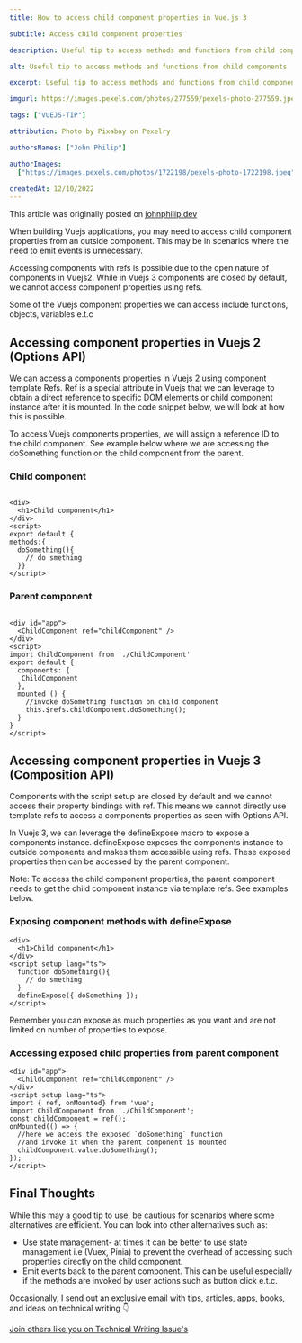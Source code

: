 ```yaml
---
title: How to access child component properties in Vue.js 3

subtitle: Access child component properties

description: Useful tip to access methods and functions from child components

alt: Useful tip to access methods and functions from child components

excerpt: Useful tip to access methods and functions from child components

imgurl: https://images.pexels.com/photos/277559/pexels-photo-277559.jpeg?auto=compress&cs=tinysrgb&w=800

tags: ["VUEJS-TIP"]

attribution: Photo by Pixabay on Pexelry

authorsNames: ["John Philip"]

authorImages:
  ["https://images.pexels.com/photos/1722198/pexels-photo-1722198.jpeg"]

createdAt: 12/10/2022
---
```


This article was originally posted on [johnphilip.dev](https://johnphilip.dev/articles/access-components-propperties-in-vuejs)

When building Vuejs applications, you may need to access child component properties from an outside component. This may be in scenarios where the need to emit events is unnecessary.

Accessing components with refs is possible due to the open nature of components in Vuejs2. While in Vuejs 3 components are closed by default, we cannot access component properties using refs.

Some of the Vuejs component properties we can access include functions, objects, variables e.t.c

## Accessing component properties in Vuejs 2 (Options API)

We can access a components properties in Vuejs 2 using component template Refs. Ref is a special attribute in Vuejs that we can leverage to obtain a direct reference to specific DOM elements or child component instance after it is mounted. In the code snippet below, we will look at how this is possible.

To access Vuejs components properties, we will assign a reference ID to the child component. See example below where we are accessing the doSomething function on the child component from the parent.

### Child component

```js{1,3-5}

<div>
  <h1>Child component</h1>
</div>
<script>
export default {
methods:{
  doSomething(){
    // do smething
  }}
</script>
```

### Parent component

```js{1,3-5}

<div id="app">
  <ChildComponent ref="childComponent" />
</div>
<script>
import ChildComponent from './ChildComponent'
export default {
  components: {
   ChildComponent
  },
  mounted () {
    //invoke doSomething function on child component
    this.$refs.childComponent.doSomething();
  }
}
</script>
```

## Accessing component properties in Vuejs 3 (Composition API)

Components with the script setup are closed by default and we cannot access their property bindings with ref. This means we cannot directly use template refs to access a components properties as seen with Options API.

In Vuejs 3, we can leverage the defineExpose macro to expose a components instance. defineExpose exposes the components instance to outside components and makes them accessible using refs. These exposed properties then can be accessed by the parent component.

Note: To access the child component properties, the parent component needs to get the child component instance via template refs. See examples below.

### Exposing component methods with defineExpose

```js{1,3-5}
<div>
  <h1>Child component</h1>
</div>
<script setup lang="ts">
  function doSomething(){
    // do smething
  }
  defineExpose({ doSomething });
</script>

```

Remember you can expose as much properties as you want and are not limited on number of properties to expose.

### Accessing exposed child properties from parent component

```js{1,3-5}
<div id="app">
  <ChildComponent ref="childComponent" />
</div>
<script setup lang="ts">
import { ref, onMounted} from 'vue';
import ChildComponent from './ChildComponent';
const childComponent = ref();
onMounted(() => {
  //here we access the exposed `doSomething` function
  //and invoke it when the parent component is mounted
  childComponent.value.doSomething();
});
</script>

```

## Final Thoughts

While this may a good tip to use, be cautious for scenarios where some alternatives are efficient. You can look into other alternatives such as:

- Use state management- at times it can be better to use state management i.e (Vuex, Pinia) to prevent the overhead of accessing such properties directly on the child component.
- Emit events back to the parent component. This can be useful especially if the methods are invoked by user actions such as button click e.t.c.

Occasionally, I send out an exclusive email with tips, articles, apps, books, and ideas on technical writing 👇

[Join others like you on Technical Writing Issue's](https://artisanal-thinker-2556.ck.page/6e2ba71172)
